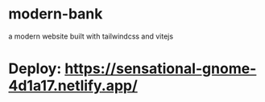 # modern-bank
a modern website built with tailwindcss and vitejs

# Deploy: https://sensational-gnome-4d1a17.netlify.app/
